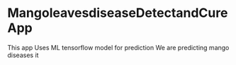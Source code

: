 # MangoleavesdiseaseDetectandCureApp
This app Uses ML tensorflow model for prediction 
We are predicting mango diseases it
